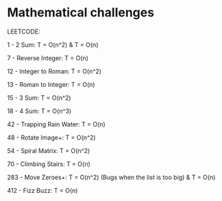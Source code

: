 # Mathematical challenges
LEETCODE:

1 - 2 Sum: T = O(n^2) & T = O(n)

7 - Reverse Integer: T = O(n)

12 - Integer to Roman: T = O(n^2)

13 - Roman to Integer: T = O(n)

15 - 3 Sum: T = O(n^2) 

18 - 4 Sum: T = O(n^3)

42 - Trapping Rain Water: T = O(n)

48 - Rotate Image+: T = O(n^2)

54 - Spiral Matrix: T = O(n^2)

70 - Climbing Stairs: T = O(n)

283 - Move Zeroes+: T = O(n^2) (Bugs when the list is too big) & T = O(n)

412 - Fizz Buzz: T = O(n)
